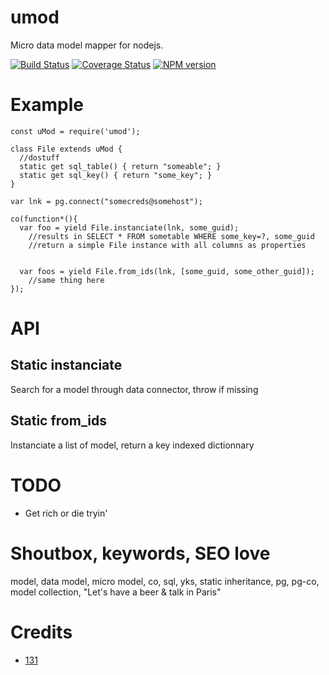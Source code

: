 # umod
Micro data model mapper for nodejs.

[![Build Status](https://travis-ci.org/131/umod.svg?branch=master)](https://travis-ci.org/131/umod)
[![Coverage Status](https://coveralls.io/repos/github/131/umod/badge.svg?branch=master)](https://coveralls.io/github/131/umod?branch=master)
[![NPM version](https://img.shields.io/npm/v/umod.svg)](https://www.npmjs.com/package/umod)


# Example
```
const uMod = require('umod');

class File extends uMod {
  //dostuff
  static get sql_table() { return "someable"; }
  static get sql_key() { return "some_key"; }
}

var lnk = pg.connect("somecreds@somehost");

co(function*(){
  var foo = yield File.instanciate(lnk, some_guid);
    //results in SELECT * FROM sometable WHERE some_key=?, some_guid
    //return a simple File instance with all columns as properties


  var foos = yield File.from_ids(lnk, [some_guid, some_other_guid]);
    //same thing here
});

```

# API
## Static instanciate 
Search for a model through data connector, throw if missing

## Static from_ids
Instanciate a list of model, return a key indexed dictionnary



# TODO
* Get rich or die tryin'

# Shoutbox, keywords, SEO love
model, data model, micro model, co, sql, yks, static inheritance, pg, pg-co, model collection, "Let's have a beer & talk in Paris"


# Credits
* [131](https://github.com/131)

